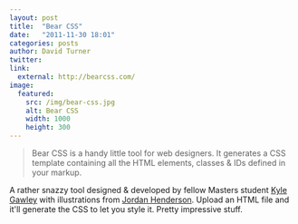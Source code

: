 ```yaml
---
layout: post
title:  "Bear CSS"
date:   "2011-11-30 18:01"
categories: posts
author: David Turner
twitter:
link:
  external: http://bearcss.com/
image:
  featured:
    src: /img/bear-css.jpg
    alt: Bear CSS
    width: 1000
    height: 300
---
```

> Bear CSS is a handy little tool for web designers. It generates a CSS template containing all the HTML elements, classes & IDs defined in your markup.

A rather snazzy tool designed & developed by fellow Masters student [Kyle Gawley][] with illustrations from [Jordan Henderson][]. Upload an HTML file and it'll generate the CSS to let you style it. Pretty impressive stuff.

<!--[More]-->

[0]: http://bearcss.com/

[Kyle Gawley]: http://kylegawley.co.uk/
[Jordan Henderson]: http://skipskap.com/